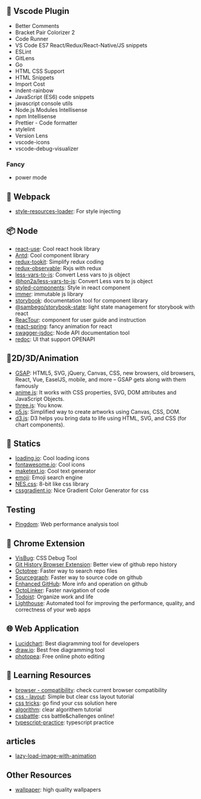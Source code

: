 ## 🔨 Vscode Plugin

  - Better Comments
  - Bracket Pair Colorizer 2
  - Code Runner
  - VS Code ES7 React/Redux/React-Native/JS snippets
  - ESLint
  - GitLens
  - Go
  - HTML CSS Support
  - HTML Snippets
  - Import Cost
  - indent-rainbow
  - JavaScript (ES6) code snippets
  - javascript console utils
  - Node.js Modules Intellisense
  - npm Intellisense
  - Prettier - Code formatter
  - stylelint
  - Version Lens
  - vscode-icons
  - vscode-debug-visualizer
  ### Fancy
  - power mode
  

## 🧳 Webpack

  - [style-resources-loader](https://www.npmjs.com/package/style-resources-loader "for style injecting"): For style injecting

## 📦 Node
  - [react-use](https://github.com/streamich/react-use "cool react hook library"): Cool react hook library
  - [Antd](https://ant.design/ "cool component library"): Cool component library
  - [redux-tookit](https://redux-toolkit.js.org/ "simplify redux coding"): Simplify redux coding
  - [redux-observable](https://redux-observable.js.org/ "rxjs with redux"): Rxjs with redux
  - [less-vars-to-js](https://www.npmjs.com/package/less-vars-to-js "Convert Less vars to js object"): Convert Less vars to js object
  - [@hon2a/less-vars-to-js](https://www.npmjs.com/package/@hon2a/less-vars-to-js "Convert Less vars to js object"): Convert Less vars to js object
  - [styled-components](https://www.npmjs.com/package/styled-components "style in react component"): Style in react component
  - [immer](https://immerjs.github.io/immer/docs/introduction): immutable js library
  - [storybook](https://storybook.js.org/): documentation tool for component library
  - [@sambego/storybook-state](https://github.com/Sambego/storybook-state): light state management for storybook with react
  - [ReacTour](https://reactour.js.org/): component for user guide and instruction
  - [react-spring](https://www.react-spring.io/): fancy animation for react
  - [swagger-jsdoc](https://github.com/Surnet/swagger-jsdoc): Node API documentation tool 
  - [redoc](https://github.com/Redocly/redoc): UI that support OPENAPI
 
## 🌈2D/3D/Animation
  - [GSAP](https://greensock.com/): HTML5, SVG, jQuery, Canvas, CSS, new browsers, old browsers, React, Vue, EaselJS, mobile, and more – GSAP gets along with them famously
  - [anime.js](https://animejs.com/): It works with CSS properties, SVG, DOM attributes and JavaScript Objects.
  - [three.js](https://threejs.org/): You know.
  - [p5.js](https://p5js.org/): Simplified way to create artworks using Canvas, CSS, DOM.
  - [d3.js](https://d3js.org/): D3 helps you bring data to life using HTML, SVG, and CSS (for chart components).

## 🌈 Statics
  - [loading.io](https://loading.io/ "Cool loading icons"): Cool loading icons
  - [fontawesome.io](http://fontawesome.io/ "Cool icons"): Cool icons
  - [maketext.io](https://maketext.io/ "Cool text generator"): Cool text generator
  - [emoji](https://emojipedia.org/ "Emoji search engine"): Emoji search engine
  - [NES.css](https://nostalgic-css.github.io/NES.css/ "8-bit like css library"): 8-bit like css library
  - [cssgradient.io](https://cssgradient.io/): Nice Gradient Color Generator for css

## Testing
  - [Pingdom](https://tools.pingdom.com/): Web performance analysis tool

## 🌈 Chrome Extension
  - [VisBug](https://github.com/GoogleChromeLabs/ProjectVisBug "CSS Debug Tool"): CSS Debug Tool
  - [Git History Browser Extension](https://chrome.google.com/webstore/detail/git-history-browser-exten/laghnmifffncfonaoffcndocllegejnf "Better view of github repo history"): Better view of github repo history
  - [Octotree](https://chrome.google.com/webstore/detail/sourcegraph/dgjhfomjieaadpoljlnidmbgkdffpack "Faster way to search repo files"): Faster way to search repo files
  - [Sourcegraph](https://chrome.google.com/webstore/detail/sourcegraph/dgjhfomjieaadpoljlnidmbgkdffpack "Faster way to source code on github"): Faster way to source code on github
  - [Enhanced GitHub](https://chrome.google.com/webstore/detail/enhanced-github/anlikcnbgdeidpacdbdljnabclhahhmd "More info and operation on github"): More info and operation on github
  - [OctoLinker](https://chrome.google.com/webstore/detail/octolinker/jlmafbaeoofdegohdhinkhilhclaklkp "Faster navigation of code"): Faster navigation of code
  - [Todoist](https://chrome.google.com/webstore/detail/todoist-for-chrome/jldhpllghnbhlbpcmnajkpdmadaolakh "Organize work and life"): Organize work and life
  - [Lighthouse](https://chrome.google.com/webstore/detail/lighthouse/blipmdconlkpinefehnmjammfjpmpbjk): Automated tool for improving the performance, quality, and correctness of your web apps
  
## 🌐 Web Application
  - [Lucidchart](https://www.lucidchart.com/ "Best diagramming tool for developers"): Best diagramming tool for developers
  - [draw.io](https://www.draw.io/ "Best free diagramming tool"): Best free diagramming tool
  - [photopea](https://www.photopea.com/): Free online photo editing

## 🙋 Learning Resources
  - [browser - compatibility](https://caniuse.com/): check current browser compatibility
  - [css - layout](http://zh.learnlayout.com/): Simple but clear css layout tutorial
  - [css tricks](https://css-tricks.com/): go find your css solution here
  - [algorithm](https://github.com/labuladong/fucking-algorithm): <Chinese> clear algorithem tutorial 
  - [cssbattle](https://cssbattle.dev/): css battle&challenges online!
  - [typescript-practice](https://typescript-exercises.github.io/): typescript practice
  
## articles
  - [lazy-load-image-with-animation](https://swizec.com/blog/fade-in-lazy-loaded-images-with-react-and-css-a-quick-guide)
  
## Other Resources
  - [wallpaper](https://www.wallpapermaiden.com/): high quality wallpapers 

